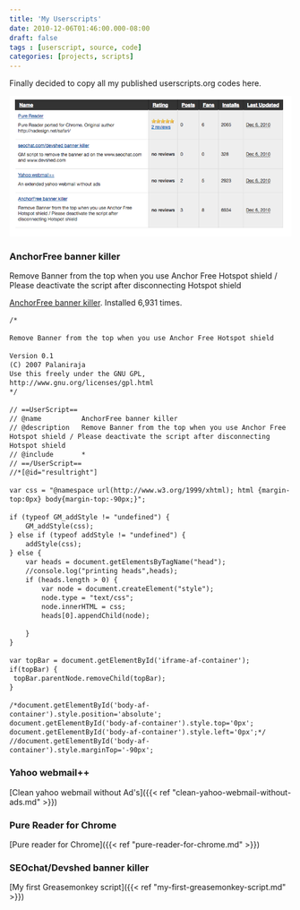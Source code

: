 ```yaml
---
title: 'My Userscripts'
date: 2010-12-06T01:46:00.000-08:00
draft: false
tags : [userscript, source, code]
categories: [projects, scripts]
---
```


Finally decided to copy all my published userscripts.org codes here. 

![all userscripts](/assets/userscript-all.png)

### AnchorFree banner killer

Remove Banner from the top when you use Anchor Free Hotspot shield / Please deactivate the script after disconnecting Hotspot shield


[AnchorFree banner killer](http://userscripts-mirror.org/scripts/show/11070). Installed 6,931 times. 


```
/*

Remove Banner from the top when you use Anchor Free Hotspot shield

Version 0.1
(C) 2007 Palaniraja
Use this freely under the GNU GPL, http://www.gnu.org/licenses/gpl.html
*/

// ==UserScript==
// @name          AnchorFree banner killer
// @description   Remove Banner from the top when you use Anchor Free Hotspot shield / Please deactivate the script after disconnecting Hotspot shield
// @include       *
// ==/UserScript==
//*[@id="resultright"]

var css = "@namespace url(http://www.w3.org/1999/xhtml); html {margin-top:0px} body{margin-top:-90px;}";

if (typeof GM_addStyle != "undefined") {
    GM_addStyle(css);
} else if (typeof addStyle != "undefined") {
    addStyle(css);
} else {
    var heads = document.getElementsByTagName("head");
    //console.log("printing heads",heads);
    if (heads.length > 0) {
        var node = document.createElement("style");
        node.type = "text/css";
        node.innerHTML = css;
        heads[0].appendChild(node); 
        
    }
}

var topBar = document.getElementById('iframe-af-container');
if(topBar) {
 topBar.parentNode.removeChild(topBar);
}

/*document.getElementById('body-af-container').style.position='absolute';
document.getElementById('body-af-container').style.top='0px';
document.getElementById('body-af-container').style.left='0px';*/
//document.getElementById('body-af-container').style.marginTop='-90px';
```

### Yahoo webmail++

[Clean yahoo webmail without Ad's]({{< ref "clean-yahoo-webmail-without-ads.md" >}})


### Pure Reader for Chrome

[Pure reader for Chrome]({{< ref "pure-reader-for-chrome.md" >}})

### SEOchat/Devshed banner killer

[My first Greasemonkey script]({{< ref "my-first-greasemonkey-script.md" >}})
